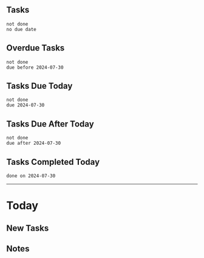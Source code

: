 ## Tasks
```tasks
not done
no due date
```
## Overdue Tasks
``` tasks
not done
due before 2024-07-30
```
## Tasks Due Today
```tasks
not done
due 2024-07-30
```
## Tasks Due After Today
```tasks
not done
due after 2024-07-30
```
## Tasks Completed Today
```tasks
done on 2024-07-30
```
---
# Today

## New Tasks

## Notes